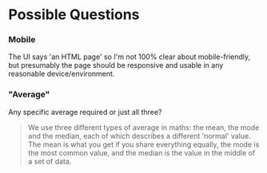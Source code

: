 Possible Questions
==================

### Mobile

The UI says 'an HTML page' so I'm not 100% clear about mobile-friendly, but presumably the page should be responsive and usable in any reasonable device/environment.

### "Average"

Any specific average required or just all three?

> We use three different types of average in maths: the mean, the mode and the median, each of which describes a different 'normal' value. The mean is what you get if you share everything equally, the mode is the most common value, and the median is the value in the middle of a set of data.

